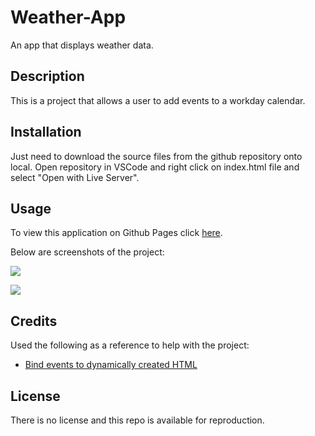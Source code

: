 # Weather-App
An app that displays weather data.

## Description

This is a project that allows a user to add events to a workday calendar. 

## Installation

Just need to download the source files from the github repository onto local. Open repository in VSCode and right click on index.html file and select "Open with Live Server". 

## Usage



To view this application on Github Pages click [here](https://github.com/GarrettAnderson/workday-calendar).

Below are screenshots of the project:

![](assets/images/.png)

![](assets/images/.png)


## Credits

Used the following as a reference to help with the project:

* [Bind events to dynamically created HTML](https://webinuse.com/how-to-bind-events-to-dynamically-created-elements/)



## License

There is no license and this repo is available for reproduction.


